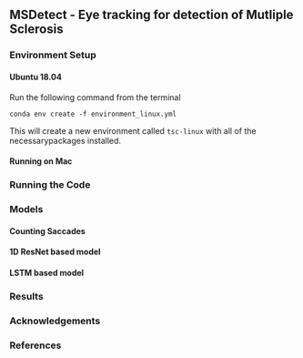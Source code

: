 ## MSDetect - Eye tracking for detection of Mutliple Sclerosis



###  Environment Setup 

#### Ubuntu 18.04 

Run the following command from the terminal 

```
conda env create -f environment_linux.yml
```
This will create a new environment called `tsc-linux` with all of the necessarypackages installed. 

#### Running on Mac 

### Running the Code 


### Models 

#### Counting Saccades 


#### 1D ResNet based model 


#### LSTM based model 

### Results 

### Acknowledgements


### References  




